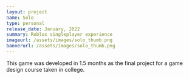 ```yaml
---
layout: project
name: Solo
type: personal
release_date: January, 2022
summary: Roblox singleplayer experience
imageurl: /assets/images/solo_thumb.png
bannerurl: /assets/images/solo_thumb.png
---
```


This game was developed in 1.5 months as the final project for a game design course taken in college.